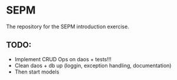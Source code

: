 # SEPM
The repository for the SEPM introduction exercise. 

## TODO:

- Implement CRUD Ops on daos + tests!!!
- Clean daos + db up (loggin, exception handling, documentation)
- Then start models
